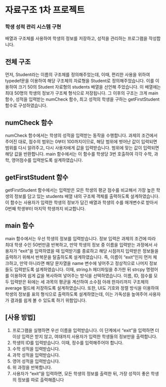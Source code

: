 # 자료구조 1차 프로젝트
### 학생 성적 관리 시스템 구현
배열과 구조체를 사용하여 학생의 정보를 저장하고, 성적을 관리하는 프로그램을 작성합니다.
<br>

## 전체 구조
먼저, Student라는 이름의 구조체를 정의해주었는데, 이때, 편리한 사용을 위하여 typedef문을 이용하여 해당 구조체의 자료형을 Student로 정의해주었습니다.
이를 이용하여 크기 50의 Student 자료형의 students 배열을 선언해 주었습니다. 이 배열에는 최대 50명의 학생의 정보가 구조체 형식으로 저장됩니다.
그 이후의 구조는 크게 main 함수, 성적을 입력받는 numCheck 함수, 최고 성적의 학생을 구하는 getFirstStudent 함수로 구성하였습니다.

## numCheck 함수
numCheck 함수에서는 학생의 성적을 입력받는 동작을 수행합니다. 과제의 조건에서 주어진 대로, 점수의 범위는 0부터 100까지이므로,
해당 범위에 벗어난 값이 입력되면 범위를 다시 알려주고, 다시 사용자에게 값을 입력받습니다. 범위에 맞는 값이 입력되면 해당 값을 반환합니다.
main 함수에서는 이 함수를 학생당 3번 호출하여 각각 수학, 과학, 영어점수를 입력받도록 설계하였습니다.

## getFirstStudent 함수
getFirstStudent 함수에서는 입력받은 모든 학생의 평균 점수를 비교해서 가장 높은 학생의 정보를 담고 있는 students 배열 내의 구조체 객체를 출력하도록 설계하였습니다.
이 함수는 사용자가 입력한 학생의 정보가 담긴 배열과 학생의 수를 매개변수로 받아서 0번째 학생부터 마지막 학생까지 비교합니다.
 
## main 함수
main 함수에서는 우선 학생의 정보를 입력받습니다. 정보 입력은 과제의 조건에 따라 최대 학생 수인 50번만큼 반복하고, 만약 학생의 정보 중 이름을 입력받는 과정에서
사용자가 “exit”을 입력하였을 때 입력받기를 종료하고 해당 시점까지 입력받은 정보들을 출력하기 위해서 반복문을 탈출하도록 설계하였습니다.
즉, 이름이 “exit”인지 먼저 체크하고, 만약 아니라면 해당 문자열을 name 변수에 넣어주고 정상적으로 나머지 정보들도 입력받도록 설계하였습니다.
이때, string.h 헤더파일을 추가한 뒤 strcpy 명령어를 이용하여 쉽게 값을 복사하여 넣어주는 방식을 선택하였습니다.
이름, ID, 점수를 모두 입력받은 뒤에는 세 과목의 평균을 계산하여 소수점 아래 한자리까지 구조체의 average 필드에 저장하도록 설계하였습니다.
또한, UI도 기호와 정렬 방식을 이용하여 학생의 정보를 표의 형식으로 출력하도록 설계하였는데, 이는 가독성을 높여주어 사용자가 결과를 쉽게 볼 수 있도록 하기 위함입니다.

## [사용 방법]
1. 프로그램을 실행하면 우선 이름을 입력받습니다. 이 단계에서 “exit”을 입력하면 더 이상 입력은 받지 않고, 여태까지 사용자가 입력한 학생들의 정보만을 출력합니다.
2. 학생의 ID를 입력받습니다. 이때, 정수를 입력해주어야 합니다.
3. 수학 성적을 입력받습니다.
4. 과학 성적을 입력받습니다.
5. 영어 성적을 입력받습니다.
6. 위 과정을 반복합니다.
7. 사용자가 “exit”을 입력하면, 모든 학생의 정보를 출력한 뒤, 가장 성적이 좋은 학생의 정보를 따로 출력해줍니다

